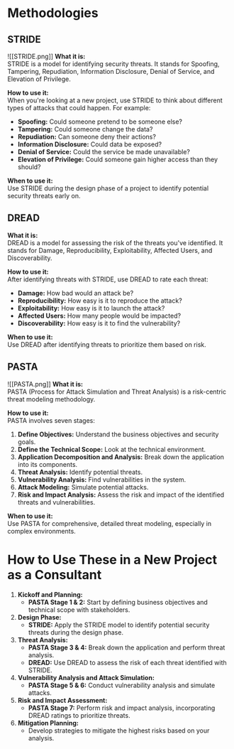 # Methodologies
## STRIDE
![[STRIDE.png]]
**What it is:**  
STRIDE is a model for identifying security threats. It stands for Spoofing, Tampering, Repudiation, Information Disclosure, Denial of Service, and Elevation of Privilege.

**How to use it:**  
When you're looking at a new project, use STRIDE to think about different types of attacks that could happen. For example:

- **Spoofing:** Could someone pretend to be someone else?
- **Tampering:** Could someone change the data?
- **Repudiation:** Can someone deny their actions?
- **Information Disclosure:** Could data be exposed?
- **Denial of Service:** Could the service be made unavailable?
- **Elevation of Privilege:** Could someone gain higher access than they should?

**When to use it:**  
Use STRIDE during the design phase of a project to identify potential security threats early on.

## DREAD

**What it is:**  
DREAD is a model for assessing the risk of the threats you've identified. It stands for Damage, Reproducibility, Exploitability, Affected Users, and Discoverability.

**How to use it:**  
After identifying threats with STRIDE, use DREAD to rate each threat:

- **Damage:** How bad would an attack be?
- **Reproducibility:** How easy is it to reproduce the attack?
- **Exploitability:** How easy is it to launch the attack?
- **Affected Users:** How many people would be impacted?
- **Discoverability:** How easy is it to find the vulnerability?

**When to use it:**  
Use DREAD after identifying threats to prioritize them based on risk.

## PASTA
![[PASTA.png]]
**What it is:**  
PASTA (Process for Attack Simulation and Threat Analysis) is a risk-centric threat modeling methodology.

**How to use it:**  
PASTA involves seven stages:

1. **Define Objectives:** Understand the business objectives and security goals.
2. **Define the Technical Scope:** Look at the technical environment.
3. **Application Decomposition and Analysis:** Break down the application into its components.
4. **Threat Analysis:** Identify potential threats.
5. **Vulnerability Analysis:** Find vulnerabilities in the system.
6. **Attack Modeling:** Simulate potential attacks.
7. **Risk and Impact Analysis:** Assess the risk and impact of the identified threats and vulnerabilities.

**When to use it:**  
Use PASTA for comprehensive, detailed threat modeling, especially in complex environments.

# How to Use These in a New Project as a Consultant

1. **Kickoff and Planning:**
    - **PASTA Stage 1 & 2:** Start by defining business objectives and technical scope with stakeholders.
2. **Design Phase:**
    - **STRIDE:** Apply the STRIDE model to identify potential security threats during the design phase.
3. **Threat Analysis:**
    - **PASTA Stage 3 & 4:** Break down the application and perform threat analysis.
    - **DREAD:** Use DREAD to assess the risk of each threat identified with STRIDE.
4. **Vulnerability Analysis and Attack Simulation:**
    - **PASTA Stage 5 & 6:** Conduct vulnerability analysis and simulate attacks.
5. **Risk and Impact Assessment:**
    - **PASTA Stage 7:** Perform risk and impact analysis, incorporating DREAD ratings to prioritize threats.
6. **Mitigation Planning:**
    - Develop strategies to mitigate the highest risks based on your analysis.